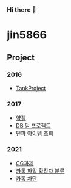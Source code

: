 ### Hi there 👋
# jin5866

## Project

### 2016
* [TankProject](https://github.com/jin5866/TankProject)

### 2017
* [약겜](https://github.com/jin5866/DrugGameProject)
* [DB 텀 프로젝트](https://github.com/jin5866/DataBaseTerm2017)
* [던파 아이템 조회](https://github.com/jin5866/DnFItemLookUp/commits/master)

### 2021
* [CG과제](https://github.com/jin5866/2021-1-CG2)
* [카톡 파일 확장자 분류](https://github.com/jin5866/KakaoTalkContentsClassifier)
* [카톡 차단](https://github.com/jin5866/KakaoBlocker)




<!--
## Paper

### 2022
* 이진형, 신창용, 양경식, 유혁.(2022).GPU 활용률 개선을 위한 TensorFlow의 GPU 메모리 할당 방식 분석.한국정보과학회 학술발표논문집,(),2228-2230.

## 동아리
### Cat & Dog
#### STUDY
* [2019-1 언리얼 스터디](https://drive.google.com/drive/folders/1E7-OGaQkoBw-kWEQlxovAhyTaCudoY1H?usp=sharing)
* [2019-2 언리얼 스터디](https://github.com/jin5866/Unreal4Study2019)
* [2020 여름 언리얼 CPP 스터디](https://github.com/jin5866/2020SummerUnrealCpp)

#### GAME

-->
<!--
**jin5866/jin5866** is a ✨ _special_ ✨ repository because its `README.md` (this file) appears on your GitHub profile.

Here are some ideas to get you started:

- 🔭 I’m currently working on ...
- 🌱 I’m currently learning ...
- 👯 I’m looking to collaborate on ...
- 🤔 I’m looking for help with ...
- 💬 Ask me about ...
- 📫 How to reach me: ...
- 😄 Pronouns: ...
- ⚡ Fun fact: ...
-->
